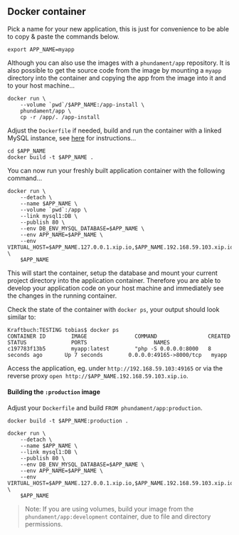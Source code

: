 Docker container
----------------

Pick a name for your new application, this is just for convenience to be able to copy & paste the commands below. 

```
export APP_NAME=myapp
```

Although you can also use the images with a `phundament/app` repository. It is also possible to get the source code 
from the image by mounting a `myapp` directory into the container and copying the app from the image into it and to your
host machine...

```
docker run \
    --volume `pwd`/$APP_NAME:/app-install \
    phundament/app \
    cp -r /app/. /app-install
```

Adjust the `Dockerfile` if needed, build and run the container with a linked MySQL instance, see 
[here](https://github.com/phundament/docker#setup) for instructions... 

```
cd $APP_NAME
docker build -t $APP_NAME .
```

You can now run your freshly built application container with the following command...

```
docker run \
    --detach \
    --name $APP_NAME \
    --volume `pwd`:/app \
    --link mysql1:DB \
    --publish 80 \
    --env DB_ENV_MYSQL_DATABASE=$APP_NAME \
    --env APP_NAME=$APP_NAME \
    --env VIRTUAL_HOST=$APP_NAME.127.0.0.1.xip.io,$APP_NAME.192.168.59.103.xip.io \
    $APP_NAME
```

This will start the container, setup the database and mount your current project directory into the 
application container. Therefore you are able to develop your application code on your host machine and immediately see 
the changes in the running container.

Check the state of the container with `docker ps`, your output should look similar to:

```
Kraftbuch:TESTING tobias$ docker ps
CONTAINER ID        IMAGE               COMMAND                CREATED             STATUS              PORTS                     NAMES
c197783f13b5        myapp:latest        "php -S 0.0.0.0:8000   8 seconds ago       Up 7 seconds        0.0.0.0:49165->8000/tcp   myapp
```

Access the application, eg. under `http://192.168.59.103:49165` or via the reverse proxy `open http://$APP_NAME.192.168.59.103.xip.io`. 


#### Building the `:production` image

Adjust your `Dockerfile` and build `FROM phundament/app:production`.

```
docker build -t $APP_NAME:production .

docker run \
    --detach \
    --name $APP_NAME \
    --link mysql1:DB \
    --publish 80 \
    --env DB_ENV_MYSQL_DATABASE=$APP_NAME \
    --env APP_NAME=$APP_NAME \
    --env VIRTUAL_HOST=$APP_NAME.127.0.0.1.xip.io,$APP_NAME.192.168.59.103.xip.io \
    $APP_NAME
```

> Note: If you are using volumes, build your image from the `phundament/app:development` container, due to file and directory permissions. 